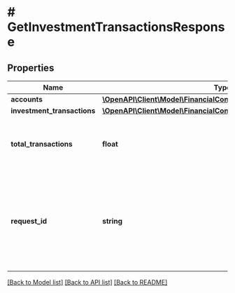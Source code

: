# # GetInvestmentTransactionsResponse

## Properties

Name | Type | Description | Notes
------------ | ------------- | ------------- | -------------
**accounts** | [**\OpenAPI\Client\Model\FinancialConnectionsAccount[]**](FinancialConnectionsAccount.md) |  |
**investment_transactions** | [**\OpenAPI\Client\Model\FinancialConnectionsInvestmentTransaction[]**](FinancialConnectionsInvestmentTransaction.md) |  |
**total_transactions** | **float** | The total number of transactions within the specified date range. | [optional]
**request_id** | **string** | An identifier that is exclusive to the request and can serve as a means for investigating and resolving issues. |

[[Back to Model list]](../../README.md#models) [[Back to API list]](../../README.md#endpoints) [[Back to README]](../../README.md)
